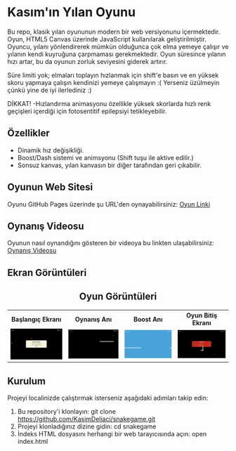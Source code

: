 # Kasım'ın Yılan Oyunu

Bu repo, klasik yılan oyununun modern bir web versiyonunu içermektedir. Oyun, HTML5 Canvas üzerinde JavaScript kullanılarak geliştirilmiştir. Oyuncu, yılanı yönlendirerek mümkün olduğunca çok elma yemeye çalışır ve yılanın kendi kuyruğuna çarpmaması gerekmektedir. Oyun süresince yılanın hızı artar, bu da oyunun zorluk seviyesini giderek artırır.

Süre limiti yok; elmaları toplayın hızlanmak için shift'e basın ve en yüksek skoru yapmaya çalışın kendinizi yemeye çalışmayın :( Yerseniz üzülmeyin çünkü yine de iyi ilerlediniz :)

DİKKAT!
-Hızlandırma animasyonu özellikle yüksek skorlarda hızlı renk geçişleri içerdiği için fotosentitif epilepsiyi tetikleyebilir.

## Özellikler

- Dinamik hız değişikliği.
- Boost/Dash sistemi ve animsyonu (Shift tuşu ile aktive edilir.)
- Sonsuz kanvas, yılan kanvasın bir diğer tarafından geri çıkabilir.

## Oyunun Web Sitesi
Oyunu GitHub Pages üzerinde şu URL'den oynayabilirsiniz: [Oyun Linki](https://kasimdeliaci.github.io/snakegame/)

## Oynanış Videosu

Oyunun nasıl oynandığını gösteren bir videoya bu linkten ulaşabilirsiniz: [Oynanış Videosu](https://youtu.be/EFnRYnv6ezw)

## Ekran Görüntüleri

<div>
    <h2 align=center> Oyun Görüntüleri </h2>
</div>

<div align="center">
  <table>
    <tr>
      <th>Başlangıç Ekranı</th>
      <th>Oynanış Anı</th>
      <th>Boost Anı</th>
      <th>Oyun Bitiş Ekranı</th>
    </tr>
    <tr>
      <td><img width=150 src="https://github.com/KasimDeliaci/snakegame/blob/main/ScreenShots/initial.png"></td>
      <td><img width=150 src="https://github.com/KasimDeliaci/snakegame/blob/main/ScreenShots/midGame.png"></td>
      <td><img width=150 src="https://github.com/KasimDeliaci/snakegame/blob/main/ScreenShots/boost.png"></td>
      <td><img width=150 src="https://github.com/KasimDeliaci/snakegame/blob/main/ScreenShots/gameOver.png"></td>
    </tr>
  </table>
</div>

## Kurulum

Projeyi localinizde çalıştırmak isterseniz aşağıdaki adımları takip edin:

1. Bu repository'i klonlayın:
   git clone https://github.com/KasimDeliaci/snakegame.git
2. Projeyi klonladığınız dizine gidin:
   cd snakegame
3. İndeks HTML dosyasını herhangi bir web tarayıcısında açın:
   open index.html
